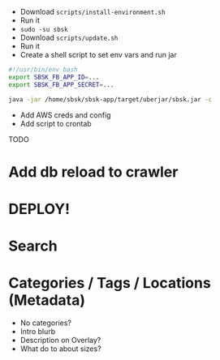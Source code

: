 * Download `scripts/install-environment.sh`
* Run it
* `sudo -su sbsk`
* Download `scripts/update.sh`
* Run it
* Create a shell script to set env vars and run jar

``` bash
#!/usr/bin/env bash
export SBSK_FB_APP_ID=...
export SBSK_FB_APP_SECRET=...

java -jar /home/sbsk/sbsk-app/target/uberjar/sbsk.jar -c
```
* Add AWS creds and config
* Add script to crontab

TODO
# Add db reload to crawler
# DEPLOY!
# Search
# Categories / Tags / Locations (Metadata)
- No categories?
- Intro blurb
- Description on Overlay?
- What do to about sizes?
